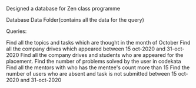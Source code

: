 Designed a database for Zen class programme

Database Data Folder(contains all the data for the query)

Queries:

Find all the topics and tasks which are thought in the month of October
Find all the company drives which appeared between 15 oct-2020 and 31-oct-2020
Find all the company drives and students who are appeared for the placement.
Find the number of problems solved by the user in codekata
Find all the mentors with who has the mentee's count more than 15
Find the number of users who are absent and task is not submitted between 15 oct-2020 and 31-oct-2020
